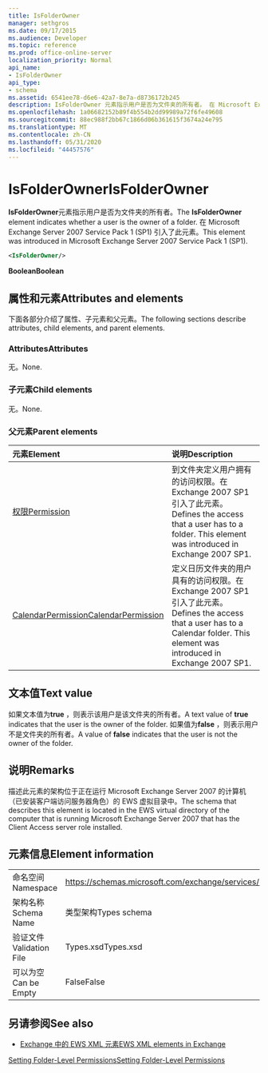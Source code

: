 ```yaml
---
title: IsFolderOwner
manager: sethgros
ms.date: 09/17/2015
ms.audience: Developer
ms.topic: reference
ms.prod: office-online-server
localization_priority: Normal
api_name:
- IsFolderOwner
api_type:
- schema
ms.assetid: 6541ee78-d6e6-42a7-8e7a-d8736172b245
description: IsFolderOwner 元素指示用户是否为文件夹的所有者。 在 Microsoft Exchange Server 2007 Service Pack 1 (SP1) 引入了此元素。
ms.openlocfilehash: 1a06682152b89f4b554b2dd99989a72f6fe49608
ms.sourcegitcommit: 88ec988f2bb67c1866d06b361615f3674a24e795
ms.translationtype: MT
ms.contentlocale: zh-CN
ms.lasthandoff: 05/31/2020
ms.locfileid: "44457576"
---
```

# <a name="isfolderowner"></a><span data-ttu-id="0a8de-104">IsFolderOwner</span><span class="sxs-lookup"><span data-stu-id="0a8de-104">IsFolderOwner</span></span>

<span data-ttu-id="0a8de-105">**IsFolderOwner**元素指示用户是否为文件夹的所有者。</span><span class="sxs-lookup"><span data-stu-id="0a8de-105">The **IsFolderOwner** element indicates whether a user is the owner of a folder.</span></span> <span data-ttu-id="0a8de-106">在 Microsoft Exchange Server 2007 Service Pack 1 (SP1) 引入了此元素。</span><span class="sxs-lookup"><span data-stu-id="0a8de-106">This element was introduced in Microsoft Exchange Server 2007 Service Pack 1 (SP1).</span></span> 
  
```xml
<IsFolderOwner/>
```

 <span data-ttu-id="0a8de-107">**Boolean**</span><span class="sxs-lookup"><span data-stu-id="0a8de-107">**Boolean**</span></span>
## <a name="attributes-and-elements"></a><span data-ttu-id="0a8de-108">属性和元素</span><span class="sxs-lookup"><span data-stu-id="0a8de-108">Attributes and elements</span></span>

<span data-ttu-id="0a8de-109">下面各部分介绍了属性、子元素和父元素。</span><span class="sxs-lookup"><span data-stu-id="0a8de-109">The following sections describe attributes, child elements, and parent elements.</span></span>
  
### <a name="attributes"></a><span data-ttu-id="0a8de-110">Attributes</span><span class="sxs-lookup"><span data-stu-id="0a8de-110">Attributes</span></span>

<span data-ttu-id="0a8de-111">无。</span><span class="sxs-lookup"><span data-stu-id="0a8de-111">None.</span></span>
  
### <a name="child-elements"></a><span data-ttu-id="0a8de-112">子元素</span><span class="sxs-lookup"><span data-stu-id="0a8de-112">Child elements</span></span>

<span data-ttu-id="0a8de-113">无。</span><span class="sxs-lookup"><span data-stu-id="0a8de-113">None.</span></span>
  
### <a name="parent-elements"></a><span data-ttu-id="0a8de-114">父元素</span><span class="sxs-lookup"><span data-stu-id="0a8de-114">Parent elements</span></span>

|<span data-ttu-id="0a8de-115">**元素**</span><span class="sxs-lookup"><span data-stu-id="0a8de-115">**Element**</span></span>|<span data-ttu-id="0a8de-116">**说明**</span><span class="sxs-lookup"><span data-stu-id="0a8de-116">**Description**</span></span>|
|:-----|:-----|
|[<span data-ttu-id="0a8de-117">权限</span><span class="sxs-lookup"><span data-stu-id="0a8de-117">Permission</span></span>](permission.md) <br/> |<span data-ttu-id="0a8de-p103">到文件夹定义用户拥有的访问权限。在 Exchange 2007 SP1 引入了此元素。</span><span class="sxs-lookup"><span data-stu-id="0a8de-p103">Defines the access that a user has to a folder. This element was introduced in Exchange 2007 SP1.</span></span>  <br/> |
|[<span data-ttu-id="0a8de-120">CalendarPermission</span><span class="sxs-lookup"><span data-stu-id="0a8de-120">CalendarPermission</span></span>](calendarpermission.md) <br/> |<span data-ttu-id="0a8de-p104">定义日历文件夹的用户具有的访问权限。在 Exchange 2007 SP1 引入了此元素。</span><span class="sxs-lookup"><span data-stu-id="0a8de-p104">Defines the access that a user has to a Calendar folder. This element was introduced in Exchange 2007 SP1.</span></span>  <br/> |
   
## <a name="text-value"></a><span data-ttu-id="0a8de-123">文本值</span><span class="sxs-lookup"><span data-stu-id="0a8de-123">Text value</span></span>

<span data-ttu-id="0a8de-124">如果文本值为**true** ，则表示该用户是该文件夹的所有者。</span><span class="sxs-lookup"><span data-stu-id="0a8de-124">A text value of **true** indicates that the user is the owner of the folder.</span></span> <span data-ttu-id="0a8de-125">如果值为**false** ，则表示用户不是文件夹的所有者。</span><span class="sxs-lookup"><span data-stu-id="0a8de-125">A value of **false** indicates that the user is not the owner of the folder.</span></span> 
  
## <a name="remarks"></a><span data-ttu-id="0a8de-126">说明</span><span class="sxs-lookup"><span data-stu-id="0a8de-126">Remarks</span></span>

<span data-ttu-id="0a8de-127">描述此元素的架构位于正在运行 Microsoft Exchange Server 2007 的计算机（已安装客户端访问服务器角色）的 EWS 虚拟目录中。</span><span class="sxs-lookup"><span data-stu-id="0a8de-127">The schema that describes this element is located in the EWS virtual directory of the computer that is running Microsoft Exchange Server 2007 that has the Client Access server role installed.</span></span>
  
## <a name="element-information"></a><span data-ttu-id="0a8de-128">元素信息</span><span class="sxs-lookup"><span data-stu-id="0a8de-128">Element information</span></span>

|||
|:-----|:-----|
|<span data-ttu-id="0a8de-129">命名空间</span><span class="sxs-lookup"><span data-stu-id="0a8de-129">Namespace</span></span>  <br/> |https://schemas.microsoft.com/exchange/services/2006/types  <br/> |
|<span data-ttu-id="0a8de-130">架构名称</span><span class="sxs-lookup"><span data-stu-id="0a8de-130">Schema Name</span></span>  <br/> |<span data-ttu-id="0a8de-131">类型架构</span><span class="sxs-lookup"><span data-stu-id="0a8de-131">Types schema</span></span>  <br/> |
|<span data-ttu-id="0a8de-132">验证文件</span><span class="sxs-lookup"><span data-stu-id="0a8de-132">Validation File</span></span>  <br/> |<span data-ttu-id="0a8de-133">Types.xsd</span><span class="sxs-lookup"><span data-stu-id="0a8de-133">Types.xsd</span></span>  <br/> |
|<span data-ttu-id="0a8de-134">可以为空</span><span class="sxs-lookup"><span data-stu-id="0a8de-134">Can be Empty</span></span>  <br/> |<span data-ttu-id="0a8de-135">False</span><span class="sxs-lookup"><span data-stu-id="0a8de-135">False</span></span>  <br/> |
   
## <a name="see-also"></a><span data-ttu-id="0a8de-136">另请参阅</span><span class="sxs-lookup"><span data-stu-id="0a8de-136">See also</span></span>



- [<span data-ttu-id="0a8de-137">Exchange 中的 EWS XML 元素</span><span class="sxs-lookup"><span data-stu-id="0a8de-137">EWS XML elements in Exchange</span></span>](ews-xml-elements-in-exchange.md)


[<span data-ttu-id="0a8de-138">Setting Folder-Level Permissions</span><span class="sxs-lookup"><span data-stu-id="0a8de-138">Setting Folder-Level Permissions</span></span>](https://msdn.microsoft.com/library/c7530e86-5112-401c-b10a-9c054ae59f07%28Office.15%29.aspx)

